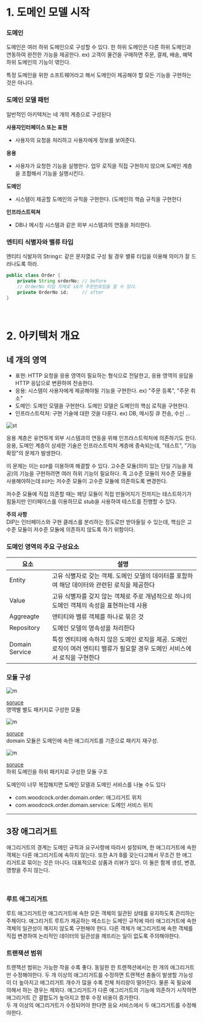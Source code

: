 # 1. 도메인 모델 시작

### 도메인

도메인은 여러 하위 도메인으로 구성할 수 있다. 한 하위 도메인은 다른 하위 도메인과 연동하여 완전한 가능을 제공한다. ex) 고객이 물건을 구매하면 주문, 결제, 배송, 혜택 하위 도메인의 기능이 엮인다. 

특정 도메인을 위한 소프트웨어라고 해서 도메인이 제공해야 할 모든 기능을 구현하는 것은 아니다.

### 도메인 모델 패턴

일반적인 아키텍처는 네 개의 계층으로 구성된다

**사용자인터페이스 또는 표현**

- 사용자의 요청을 처리하고 사용자에게 정보를 보여준다.

**응용**

- 사용자가 요청한 기능을 실행한다. 업무 로직을 직접 구현하지 않으며 도메인 계층을 조합해서 기능을 실행시킨다.

**도메인**

- 시스템이 제공할 도메인의 규칙을 구현한다. (도메인의 핵슴 규칙을 구현한다

**인프라스트럭쳐**

- DB나 메시징 시스템과 같은 외부 시스템과의 연동을 처리한다.

### 엔티티 식별자와 밸류 타입

엔티티 식발자의 Stringㄷ 같은 문자열로 구성 될 경우 밸류 타입을 이용해 의미가 잘 드러나도록 하라.

```java
public class Order {
    private String orderNo; // before
	// OrderNo 타입 자체로 id가 주문번호임을 알 수 있다.
	private OrderNo id;     // after    
}
```
</br>

# 2. 아키텍처 개요

## 네 개의 영역

- 표현: HTTP 요청을 응용 영역이 필요하는 형식으로 전달한고, 응용 영역의 응답을 HTTP 응답으로 변환하여 전송한다.
- 응용: 시스템이 사용자에게 제공해야될 기능을 구현한다. ex) "주문 등록", "주문 취소"
- 도메인: 도메인 모델을 구현한다. 도메인 모델은 도메인의 핵심 로직을 구현한다.
- 인프라스트럭처: 구현 기술에 대한 것을 다룬다. ex) DB, 메시징 큐 전송, 수신 ...

![st](../assets/DDD/ddd-1.png)

응용 계층은 유연하게 외부 시스템과의 연동을 위해 인프라스트럭처에 의존하기도 한다.
</br>
응용, 도메인 계층이 상세한 기술은 인프라스트럭처 계층에 종속되는데, "테스트", "기능 확장"의 문제가 발생한다.
</br>

이 문제는 이는 `DIP`를 이용하여 해결할 수 있다. 고수준 모듈(의미 있는 단일 기능을 제공)의 기능을 구현하려면 여러 하위 기능이 필요하다. 즉 고수준 모듈이 저수준 모듈을 사용해야하는데 `DIP`는 저수준 모듈이 고수준 모듈에 의존하도록 변경한다.
</br>

저수준 모듈에 직접 의존할 때는 헤당 모듈이 직접 만들어지기 전까지는 테스트하기가 힘들지만 인터페이스를 이용하므로 stub을 사용하여 테스트를 진행할 수 있다.

**주의 사항**
</br>
DIP는 인터페이스와 구현 클레스를 분리하는 정도로만 받아들일 수 있는데, 핵심은 고수준 모듈이 저수준 모듈에 의존하지 않도록 하기 위함이다.


### 도메인 영역의 주요 구성요소

|요소|설명|
|---|---|
|Entity| 고유 식별자로 갖는 객체. 도메인 모델의 데이터를 포함하여 해당 데이터와 관련된 로직을 제공한다
|Value| 고유 식별자를 갖지 않는 객체로 주로 개념적으로 하나의 도메인 객체의 속성을 표현하는데 사용|
|Aggreagte| 앤티티와 밸류 객체를 하나로 묶은 것|
|Repository| 도메인 모델의 영속성을 처리한다 |
|Domain Service| 특정 엔티티에 속하지 않은 도메인 로직을 제공. 도메인 로직이 여러 엔티티 밸류가 필요할 경우 도메인 서비스에서 로직을 구현한다|

### 모듈 구성

![m](../assets/DDD/ddd-4.jpg) </br>

[soruce](https://www.aladin.co.kr/shop/wproduct.aspx?ItemId=84000742)
</br>
영역별 별도 패키지로 구성한 모둘

![m](../assets/DDD/ddd-3.jpg)

[soruce](https://www.aladin.co.kr/shop/wproduct.aspx?ItemId=84000742)
</br>
domain 모듈은 도메인에 속한 애그리거트를 기준으로 패키지 재구성.

![m](../assets/DDD/ddd-2.jpg)


[soruce](https://www.aladin.co.kr/shop/wproduct.aspx?ItemId=84000742)
</br>
하위 도메인을 하위 패키지로 구성한 모듈 구조

도메인이 너무 복잡해지면 도메인 모델과 도메인 서비스를 나눌 수도 있다
- com.woodcock.order.domain.order: 애그리거트 위치
- com.woodcock.order.domain.service: 도메인 서비스 위치

---

## 3장 애그리거트

애그리거트의 경계는 도메인 규칙과 요구사항에 따라서 설정되며, 한 애그리거트에 속한 객체는 다른 애그리거트에 속하지 않는다. 또한 A가 B를 갖는다고해서 무조건 한 애그리거트로 묶이는 것은 아니다. 대표적으로 상품과 리뷰가 있다. 이 둘은 함께 생성, 변경, 영향을 주지 않는다.

</br>

### 루트 애그리거트
루트 애그리거트란 애그리거트에 속한 모든 객체의 일관된 상태를 유지하도록 관리하는 주체이다. 애그리거트 루트가 제공하는 메소드는 도메인 규칙에 따라 애그리거트에 속한 객체의 일관성이 깨지지 않도록 구현해야 한다. 다른 객체가 애그리거트에 속한 객체를 직접 변경하여 논리적인 데이터의 일관성을 깨뜨리는 일이 없도록 주의해야한다.
</br>

### 트랜잭션 범위

트랜잭션 범위는 가능한 작을 수록 좋다. 동일한 한 트랜잭션에서는 한 개의 애그리거트만 수정해야한다. 두 개 이상의 애그리거트를 수정하면 트랜잭션 충돌이 발생할 가능성이 더 높아지고 애그리거트 개수가 많을 수록 전체 처리량이 떨어진다. 물론 꼭 필요에 의해서 하는 경우는 제외다. 애그리거트가 다른 애그리거트의 기능에 의존하기 시작하면 애그리거트 간 결합도가 높아지고 향후 수정 비용이 증가한다.
</br>
두 개 이상의 애그리거트가 수정되어야 한다면 응요 서비스에서 두 애그리거트를 수정해야한다.

